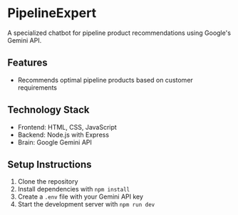 # PipelineExpert 

A specialized chatbot for pipeline product recommendations using Google's Gemini API.

## Features

- Recommends optimal pipeline products based on customer requirements


## Technology Stack

- Frontend: HTML, CSS, JavaScript
- Backend: Node.js with Express
- Brain: Google Gemini API

## Setup Instructions

1. Clone the repository
2. Install dependencies with `npm install`
3. Create a `.env` file with your Gemini API key
4. Start the development server with `npm run dev`

